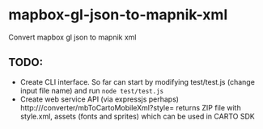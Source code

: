 # mapbox-gl-json-to-mapnik-xml

Convert mapbox gl json to mapnik xml

## TODO:

* Create CLI interface. So far can start by modifying test/test.js (change input file name) and run `node test/test.js`
* Create web service API (via expressjs perhaps)
 http://<host>/converter/mbToCartoMobileXml?style=<mb-style-url-with-token> 
 returns ZIP file with style.xml, assets (fonts and sprites) which can be used in CARTO SDK
 